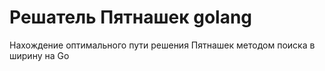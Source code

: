 # Решатель Пятнашек golang
Нахождение оптимального пути решения Пятнашек методом поиска в ширину на Go
